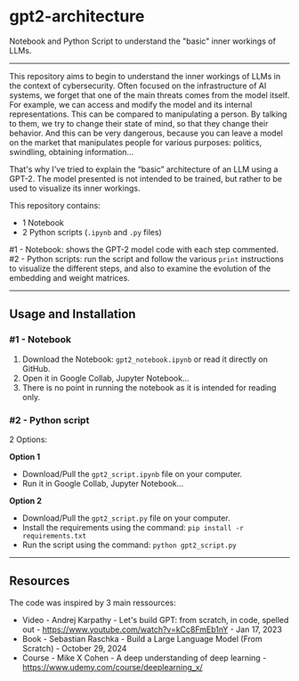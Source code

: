 # gpt2-architecture
Notebook and Python Script to understand the "basic" inner workings of LLMs.

---

This repository aims to begin to understand the inner workings of LLMs in the context of cybersecurity. Often focused on the infrastructure of AI systems, we forget that one of the main threats comes from the model itself. 
For example, we can access and modify the model and its internal representations. This can be compared to manipulating a person. By talking to them, we try to change their state of mind, so that they change their behavior. And this can be very dangerous, because you can leave a model on the market that manipulates people for various purposes: politics, swindling, obtaining information...

That's why I've tried to explain the “basic” architecture of an LLM using a GPT-2. The model presented is not intended to be trained, but rather to be used to visualize its inner workings.

This repository contains: 
  - 1 Notebook
  - 2 Python scripts (`.ipynb` and `.py` files)

#1 - Notebook: shows the GPT-2 model code with each step commented.
#2 - Python scripts: run the script and follow the various `print` instructions to visualize the different steps, and also to examine the evolution of the embedding and weight matrices.

---

## Usage and Installation

### #1 - Notebook
1. Download the Notebook: `gpt2_notebook.ipynb` or read it directly on GitHub.
2. Open it in Google Collab, Jupyter Notebook...
3. There is no point in running the notebook as it is intended for reading only.

### #2 - Python script

2 Options:

**Option 1**
- Download/Pull the `gpt2_script.ipynb` file on your computer.
- Run it in Google Collab, Jupyter Notebook...

**Option 2**
- Download/Pull the `gpt2_script.py` file on your computer.
- Install the requirements using the command: `pip install -r requirements.txt`
- Run the script using the command: `python gpt2_script.py`

---

## Resources

The code was inspired by 3 main ressources:

- Video - Andrej Karpathy - Let's build GPT: from scratch, in code, spelled out - https://www.youtube.com/watch?v=kCc8FmEb1nY - Jan 17, 2023
- Book - Sebastian Raschka - Build a Large Language Model (From Scratch) - October 29, 2024
- Course - Mike X Cohen - A deep understanding of deep learning - https://www.udemy.com/course/deeplearning_x/
